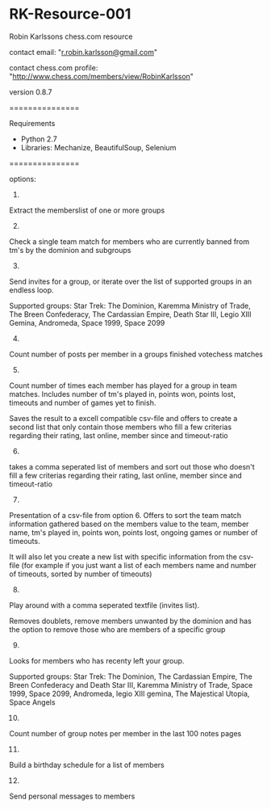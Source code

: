 RK-Resource-001
===============

Robin Karlssons chess.com resource 

contact email: "r.robin.karlsson@gmail.com"

contact chess.com profile: "http://www.chess.com/members/view/RobinKarlsson"

version 0.8.7

===============

Requirements

- Python 2.7
- Libraries: Mechanize, BeautifulSoup, Selenium

===============


options:

1.

Extract the memberslist of one or more groups

 

2.

Check a single team match for members who are currently banned from tm's by the dominion and subgroups

 

3.

Send invites for a group, or iterate over the list of supported groups in an endless loop.

Supported groups: Star Trek: The Dominion, Karemma Ministry of Trade, The Breen Confederacy, The Cardassian Empire, Death Star III, Legio XIII Gemina, Andromeda, Space 1999, Space 2099

 

4.

Count number of posts per member in a groups finished votechess matches

 

5.

Count number of times each member has played for a group in team matches. Includes number of tm's played in, points won, points lost, timeouts and number of games yet to finish.

Saves the result to a excell compatible csv-file and offers to create a second list that only contain those members who fill a few criterias regarding their rating, last online, member since and timeout-ratio

 

6.

takes a comma seperated list of members and sort out those who doesn't fill a few criterias regarding their rating, last online, member since and timeout-ratio

 

7.

Presentation of a csv-file from option 6. Offers to sort the team match information gathered based on the members value to the team, member name, tm's played in, points won, points lost, ongoing games or number of timeouts.

It will also let you create a new list with specific information from the csv-file (for example if you just want a list of each members name and number of timeouts, sorted by number of timeouts)

 

8.

Play around with a comma seperated textfile (invites list).

Removes doublets, remove members unwanted by the dominion and has the option to remove those who are members of a specific group

 

9.

Looks for members who has recenty left your group.

Supported groups: Star Trek: The Dominion, The Cardassian Empire, The Breen Confederacy and Death Star III, Karemma Ministry of Trade, Space 1999, Space 2099, Andromeda, legio XIII gemina, The Majestical Utopia, Space Angels

 

10.

Count number of group notes per member in the last 100 notes pages

 

11.

Build a birthday schedule for a list of members

 

12.

Send personal messages to members
